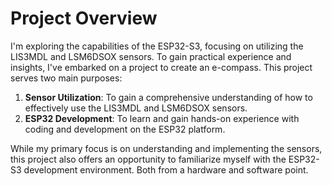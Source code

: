 
# Project Overview

I'm exploring the capabilities of the ESP32-S3, focusing on utilizing the LIS3MDL and LSM6DSOX sensors. To gain practical experience and insights, I've embarked on a project to create an e-compass. This project serves two main purposes:

1. **Sensor Utilization**: To gain a comprehensive understanding of how to effectively use the LIS3MDL and LSM6DSOX sensors.
2. **ESP32 Development**: To learn and gain hands-on experience with coding and development on the ESP32 platform.

While my primary focus is on understanding and implementing the sensors, this project also offers an opportunity to familiarize myself with the ESP32-S3 development environment. Both from a hardware and software point.


